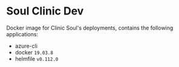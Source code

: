 # Soul Clinic Dev

Docker image for Clinic Soul's deployments, contains the following applications:

* azure-cli
* docker `19.03.8`
* helmfile `v0.112.0`

